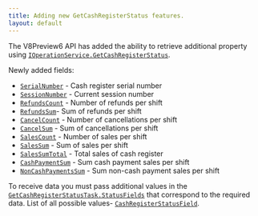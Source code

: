 ```yaml
---
title: Adding new GetCashRegisterStatus features.
layout: default
---
```


The V8Preview6 API has added the ability to retrieve additional property using [`IOperationService.GetCashRegisterStatus`](https://syrve.github.io/front.api.sdk/v8/html/M_Resto_Front_Api_IOperationService_GetCashRegisterStatus.htm).

Newly added fields:
* [`SerialNumber`](https://syrve.github.io/front.api.sdk/v8/html/P_Resto_Front_Api_Data_Device_Results_CashRegisterStatus_SerialNumber.htm) - Cash register serial number
* [`SessionNumber`](https://syrve.github.io/front.api.sdk/v8/html/P_Resto_Front_Api_Data_Device_Results_CashRegisterStatus_SessionNumber.htm) - Current session number
* [`RefundsCount`](https://syrve.github.io/front.api.sdk/v8/html/P_Resto_Front_Api_Data_Device_Results_CashRegisterStatus_RefundsCount.htm) - Number of refunds per shift
* [`RefundsSum`](https://syrve.github.io/front.api.sdk/v8/html/P_Resto_Front_Api_Data_Device_Results_CashRegisterStatus_RefundsSum.htm)- Sum of refunds per shift
* [`CancelCount`](https://syrve.github.io/front.api.sdk/v8/html/P_Resto_Front_Api_Data_Device_Results_CashRegisterStatus_CancelCount.htm) - Number of cancellations per shift
* [`CancelSum`](https://syrve.github.io/front.api.sdk/v8/html/P_Resto_Front_Api_Data_Device_Results_CashRegisterStatus_CancelSum.htm) - Sum of cancellations per shift
* [`SalesCount`](https://syrve.github.io/front.api.sdk/v8/html/P_Resto_Front_Api_Data_Device_Results_CashRegisterStatus_SalesCount.htm) - Number of sales per shift
* [`SalesSum`](https://syrve.github.io/front.api.sdk/v8/html/P_Resto_Front_Api_Data_Device_Results_CashRegisterStatus_SalesSum.htm) - Sum of sales per shift
* [`SalesSumTotal`](https://syrve.github.io/front.api.sdk/v8/html/P_Resto_Front_Api_Data_Device_Results_CashRegisterStatus_SalesSumTotal.htm) - Total sales of cash register
* [`CashPaymentSum`](https://syrve.github.io/front.api.sdk/v8/html/P_Resto_Front_Api_Data_Device_Results_CashRegisterStatus_CashPaymentSum.htm) - Sum cash payment sales per shift
* [`NonCashPaymentsSum`](https://syrve.github.io/front.api.sdk/v8/html/P_Resto_Front_Api_Data_Device_Results_CashRegisterStatus_NonCashPaymentsSum.htm) - Sum non-cash payment sales per shift

To receive data you must pass additional values ​​in the [`GetCashRegisterStatusTask.StatusFields`](https://syrve.github.io/front.api.sdk/v8/html/P_Resto_Front_Api_Data_Device_Tasks_GetCashRegisterStatusTask_StatusFields.htm) that correspond to the required data. 
List of all possible values- [`CashRegisterStatusField`](https://syrve.github.io/front.api.sdk/v8/html/T_Resto_Front_Api_Data_Device_Tasks_CashRegisterStatusField.htm).